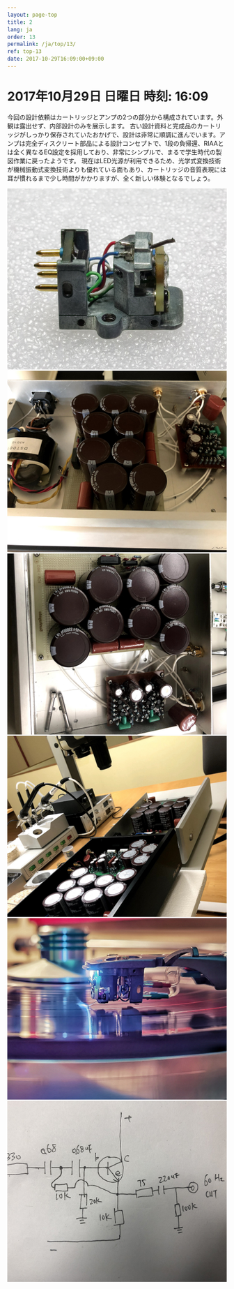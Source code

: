 ```yaml
---
layout: page-top
title: 2
lang: ja
order: 13
permalink: /ja/top/13/
ref: top-13
date: 2017-10-29T16:09:00+09:00
---
```



# 2017年10月29日   日曜日   時刻: 16:09 


今回の設計依頼はカートリッジとアンプの2つの部分から構成されています。外観は露出せず、内部設計のみを展示します。
古い設計資料と完成品のカートリッジがしっかり保存されていたおかげで、設計は非常に順調に進んでいます。アンプは完全ディスクリート部品による設計コンセプトで、1段の負帰還、RIAAとは全く異なるEQ設定を採用しており、非常にシンプルで、まるで学生時代の製図作業に戻ったようです。
現在はLED光源が利用できるため、光学式変換技術が機械振動式変換技術よりも優れている面もあり、カートリッジの音質表現には耳が慣れるまで少し時間がかかりますが、全く新しい体験となるでしょう。


![1](/assets/top/13/1.jpg)
![2](/assets/top/13/2.jpg)
![3](/assets/top/13/3.jpg)
![4](/assets/top/13/4.jpg)
![5](/assets/top/13/5.jpg)
![6](/assets/top/13/6.jpg)

